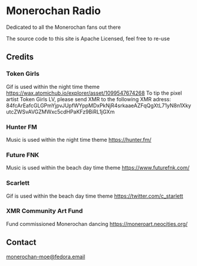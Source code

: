 # Monerochan Radio
Dedicated to all the Monerochan fans out there

The source code to this site is Apache Licensed, feel free to re-use

## Credits
### Token Girls
Gif is used within the night time theme
https://wax.atomichub.io/explorer/asset/1099547674268
To tip the pixel artist Token Girls LV, please send XMR to the following XMR adress:
84fcArEafcGLGPmYjpvJUpfWYppMDxPkNjR4srkaaeAZFqQgXtL71yN8n1XkyutcZWSvAVGZMWxc5cdHPaKFz9BiRL1jGXm

### Hunter FM
Music is used within the night time theme
https://hunter.fm/

### Future FNK
Music is used within the beach day time theme
https://www.futurefnk.com/

### Scarlett
Gif is used within the beach day time theme
https://twitter.com/c_starlett

### XMR Community Art Fund
Fund commissioned Monerochan dancing
https://moneroart.neocities.org/

## Contact
monerochan-moe@fedora.email